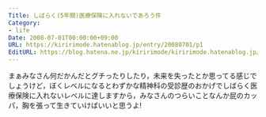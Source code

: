 ```yaml
---
Title: しばらく(5年間)医療保険に入れないであろう件
Category:
- life
Date: 2008-07-01T00:00:00+09:00
URL: https://kiririmode.hatenablog.jp/entry/20080701/p1
EditURL: https://blog.hatena.ne.jp/kiririmode/kiririmode.hatenablog.jp/atom/entry/8454420450078214682
---
```



まぁみなさん何だかんだとグチったりしたり，未来を失ったとか思ってる感じでしょうけど，ぼくレベルになるとわずかな精神科の受診歴のおかげでしばらく医療保険に入れないレベルに達しますから，みなさんのつらいことなんか屁のカッパ，胸を張って生きていけばいいと思うよ!
